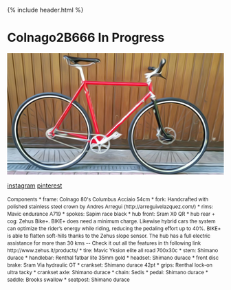 {% include header.html %}

# Colnago2B666 In Progress

![velominds](Colnago2B666.jpg)

<a href="https://www.instagram.com/velominds/">instagram</a>  <a href="https://www.pinterest.ch/velominds/circular-concept-iii/">pinterest</a> 

<small> 
Components
* frame: Colnago 80's Columbus Acciaio 54cm
* fork: Handcrafted with polished stainless steel crown by Andres Arregui (http://arreguivelazquez.com/) 
* rims: Mavic endurance A719
* spokes: Sapim race black
* hub front: Sram X0 QR 
* hub rear + cog: Zehus Bike+. BIKE+ does need a minimum charge. Likewise hybrid cars the system can optimize the rider’s energy while riding, reducing the pedaling effort up to 40%.  BIKE+ is able to flatten soft-hills thanks to the Zehus slope sensor. The hub has a full electric assistance for more than 30 kms -- Check it out all the features in th following link  http://www.zehus.it/products/
* tire: Mavic Yksion elite all road 700x30c
* stem: Shimano durace
* handlebar: Renthal fatbar lite 35mm gold
* headset: Shimano durace
* front disc brake: Sram Via hydraulic GT
* crankset: Shimano durace 42pt
* grips: Renthal lock-on ultra tacky
* crankset axle: Shimano durace
* chain: Sedis
* pedal: Shimano durace
* saddle: Brooks swallow
* seatpost: Shimano durace
</small>

